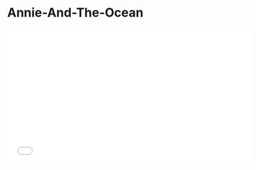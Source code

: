 # Annie-And-The-Ocean
<iframe width="560" height="315" src="55ezRE4tuyA&t=9s" title="YouTube video player" frameborder="0" allow="accelerometer; autoplay; clipboard-write; encrypted-media; gyroscope; picture-in-picture; web-share" allowfullscreen></iframe>
